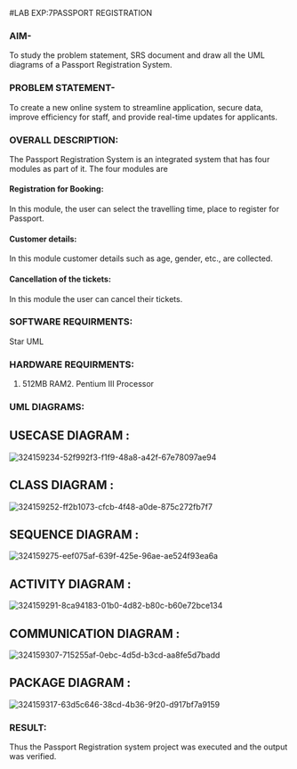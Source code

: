 #LAB EXP:7PASSPORT REGISTRATION

### AIM-
To study the problem statement, SRS document and draw all the UML diagrams of a
Passport Registration System.

### PROBLEM STATEMENT-
To create a new online system to streamline application, secure data, improve efficiency for staff, and provide real-time updates for applicants.

### OVERALL DESCRIPTION:
The Passport Registration System is an integrated system that has four modules as part of
it. The four modules are
#### Registration for Booking:
In this module, the user can select the travelling time, place to register for Passport.
#### Customer details:
In this module customer details such as age, gender, etc., are collected.
#### Cancellation of the tickets:
In this module the user can cancel their tickets.
### SOFTWARE REQUIRMENTS:
Star UML
### HARDWARE REQUIRMENTS:
1. 512MB RAM2. Pentium III Processor
### UML DIAGRAMS:

## USECASE DIAGRAM :

![324159234-52f992f3-f1f9-48a8-a42f-67e78097ae94](https://github.com/apranamurali/LAB-07-Passport-registration/assets/152377149/82926be0-2246-4bec-b6a1-67b5409c1c16)


## CLASS DIAGRAM :
![324159252-ff2b1073-cfcb-4f48-a0de-875c272fb7f7](https://github.com/apranamurali/LAB-07-Passport-registration/assets/152377149/25c29520-7ada-45dc-9bd4-a3b651ca418f)




## SEQUENCE DIAGRAM :
![324159275-eef075af-639f-425e-96ae-ae524f93ea6a](https://github.com/apranamurali/LAB-07-Passport-registration/assets/152377149/9ce0a422-582b-46c7-9819-b7c55560e449)


## ACTIVITY DIAGRAM :
![324159291-8ca94183-01b0-4d82-b80c-b60e72bce134](https://github.com/apranamurali/LAB-07-Passport-registration/assets/152377149/7b64d1cb-3411-4a37-afe1-499a138707be)


## COMMUNICATION DIAGRAM :
![324159307-715255af-0ebc-4d5d-b3cd-aa8fe5d7badd](https://github.com/apranamurali/LAB-07-Passport-registration/assets/152377149/c6a76972-1d7c-4d2e-8af7-18d80268c136)



## PACKAGE DIAGRAM :



![324159317-63d5c646-38cd-4b36-9f20-d917bf7a9159](https://github.com/apranamurali/LAB-07-Passport-registration/assets/152377149/925b1d50-5dbc-4a0b-affe-5ccc06d1d51c)






### RESULT:
Thus the Passport Registration system project was executed and the output was verified.
